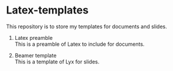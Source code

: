 # Latex-templates

This repository is to store my templates for documents and slides. 

1. Latex preamble  
This is a preamble of Latex to include for documents. 

2. Beamer template  
This is a template of Lyx for slides.